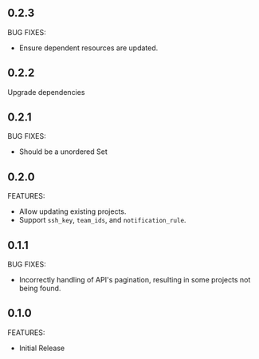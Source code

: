 ## 0.2.3

BUG FIXES:

- Ensure dependent resources are updated.

## 0.2.2

Upgrade dependencies

## 0.2.1

BUG FIXES:

- Should be a unordered Set

## 0.2.0

FEATURES:

- Allow updating existing projects.
- Support `ssh_key`, `team_ids`, and `notification_rule`.

## 0.1.1

BUG FIXES:

- Incorrectly handling of API's pagination, resulting in some projects not being found.

## 0.1.0

FEATURES:

- Initial Release
